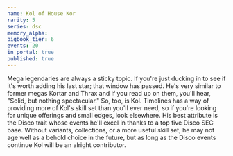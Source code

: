 ```yaml
---
name: Kol of House Kor
rarity: 5
series: dsc
memory_alpha:
bigbook_tier: 6
events: 20
in_portal: true
published: true
---
```


Mega legendaries are always a sticky topic. If you're just ducking in to see if it's worth adding his last star; that window has passed. He's very similar to former megas Kortar and Thrax and if you read up on them, you'll hear, "Solid, but nothing spectacular." So, too, is Kol. Timelines has a way of providing more of Kol's skill set than you'll ever need, so if you're looking for unique offerings and small edges, look elsewhere. His best attribute is the Disco trait whose events he'll excel in thanks to a top five Disco SEC base. Without variants, collections, or a more useful skill set, he may not age well as a behold choice in the future, but as long as the Disco events continue Kol will be an alright contributor.
